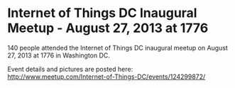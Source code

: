 Internet of Things DC Inaugural Meetup - August 27, 2013 at 1776
================================================================

140 people attended the Internet of Things DC inaugural meetup on August 27, 2013 at 1776 in Washington DC.

Event details and pictures are posted here:  http://www.meetup.com/Internet-of-Things-DC/events/124299872/

